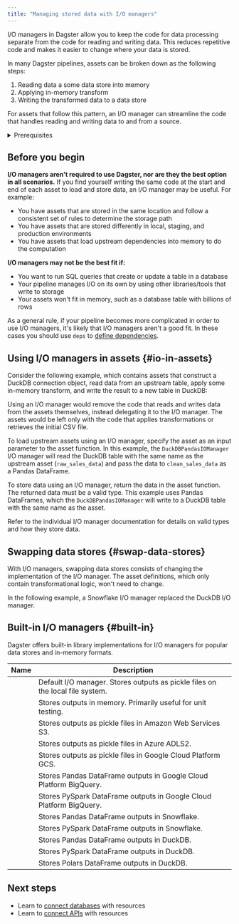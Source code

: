 ```yaml
---
title: "Managing stored data with I/O managers"
---
```


I/O managers in Dagster allow you to keep the code for data processing separate from the code for reading and writing data. This reduces repetitive code and makes it easier to change where your data is stored.

In many Dagster pipelines, assets can be broken down as the following steps:

1. Reading data a some data store into memory
2. Applying in-memory transform
3. Writing the transformed data to a data store

For assets that follow this pattern, an I/O manager can streamline the code that handles reading and writing data to and from a source.

<details>
<summary>Prerequisites</summary>

To follow the steps in this guide, you'll need familiarity with:

- [Assets](/guides/build/assets-concepts/index.mdx
- [Resources](/guides/build/configure/resources)
</details>

## Before you begin

**I/O managers aren't required to use Dagster, nor are they the best option in all scenarios.** If you find yourself writing the same code at the start and end of each asset to load and store data, an I/O manager may be useful. For example:

- You have assets that are stored in the same location and follow a consistent set of rules to determine the storage path
- You have assets that are stored differently in local, staging, and production environments
- You have assets that load upstream dependencies into memory to do the computation

**I/O managers may not be the best fit if:**

- You want to run SQL queries that create or update a table in a database
- Your pipeline manages I/O on its own by using other libraries/tools that write to storage
- Your assets won't fit in memory, such as a database table with billions of rows

As a general rule, if your pipeline becomes more complicated in order to use I/O managers, it's likely that I/O managers aren't a good fit. In these cases you should use `deps` to [define dependencies](/guides/build/assets-concepts/asset-dependencies).

## Using I/O managers in assets \{#io-in-assets}

Consider the following example, which contains assets that construct a DuckDB connection object, read data from an upstream table, apply some in-memory transform, and write the result to a new table in DuckDB:

<CodeExample filePath="guides/external-systems/assets-without-io-managers.py" language="python" />

Using an I/O manager would remove the code that reads and writes data from the assets themselves, instead delegating it to the I/O manager. The assets would be left only with the code that applies transformations or retrieves the initial CSV file.

<CodeExample filePath="guides/external-systems/assets-with-io-managers.py" language="python" />

To load upstream assets using an I/O manager, specify the asset as an input parameter to the asset function. In this example, the `DuckDBPandasIOManager` I/O manager will read the DuckDB table with the same name as the upstream asset (`raw_sales_data`) and pass the data to `clean_sales_data` as a Pandas DataFrame.

To store data using an I/O manager, return the data in the asset function. The returned data must be a valid type. This example uses Pandas DataFrames, which the `DuckDBPandasIOManager` will write to a DuckDB table with the same name as the asset.

Refer to the individual I/O manager documentation for details on valid types and how they store data.

## Swapping data stores \{#swap-data-stores}

With I/O managers, swapping data stores consists of changing the implementation of the I/O manager. The asset definitions, which only contain transformational logic, won't need to change.

In the following example, a Snowflake I/O manager replaced the DuckDB I/O manager.

<CodeExample filePath="guides/external-systems/assets-with-snowflake-io-manager.py" language="python" />

## Built-in I/O managers \{#built-in}

Dagster offers built-in library implementations for I/O managers for popular data stores and in-memory formats.

| Name                                                                                       | Description                                                                   |
| ------------------------------------------------------------------------------------------ | ----------------------------------------------------------------------------- |
| <PyObject module="dagster" object="FilesystemIOManager" />                                 | Default I/O manager. Stores outputs as pickle files on the local file system. |
| <PyObject module="dagster" object="InMemoryIOManager" />                                   | Stores outputs in memory. Primarily useful for unit testing.                  |
| <PyObject module="dagster_aws.s3" object="S3PickleIOManager" />                            | Stores outputs as pickle files in Amazon Web Services S3.                     |
| <PyObject module="dagster_azure.adls2" object="ConfigurablePickledObjectADLS2IOManager" /> | Stores outputs as pickle files in Azure ADLS2.                                |
| <PyObject module="dagster_gcp" object="GCSPickleIOManager" />                              | Stores outputs as pickle files in Google Cloud Platform GCS.                  |
| <PyObject module="dagster_gcp_pandas" object="BigQueryPandasIOManager" />                  | Stores Pandas DataFrame outputs in Google Cloud Platform BigQuery.            |
| <PyObject module="dagster_gcp_pyspark" object="BigQueryPySparkIOManager" />                | Stores PySpark DataFrame outputs in Google Cloud Platform BigQuery.           |
| <PyObject module="dagster_snowflake_pandas" object="SnowflakePandasIOManager" />           | Stores Pandas DataFrame outputs in Snowflake.                                 |
| <PyObject module="dagster_snowflake_pyspark" object="SnowflakePySparkIOManager" />         | Stores PySpark DataFrame outputs in Snowflake.                                |
| <PyObject module="dagster_duckdb_pandas" object="DuckDBPandasIOManager" />                 | Stores Pandas DataFrame outputs in DuckDB.                                    |
| <PyObject module="dagster_duckdb_pyspark" object="DuckDBPySparkIOManager" />               | Stores PySpark DataFrame outputs in DuckDB.                                   |
| <PyObject module="dagster_duckdb_polars" object="DuckDBPolarsIOManager" />                 | Stores Polars DataFrame outputs in DuckDB.                                    |                                       |

## Next steps

- Learn to [connect databases](/guides/build/configure/databases) with resources
- Learn to [connect APIs](/guides/build/configure/apis) with resources